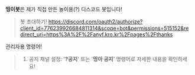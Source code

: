**띵이봇**은 제가 직접 만든 놀이용(?) 디스코드 봇입니다!

> 봇 초대하기! https://discord.com/oauth2/authorize?client_id=776239926684811314&scope=bot&permissions=515152&redirect_uri=https%3A%2F%2Fanyf.kro.kr%2Fpages%2Fthanks

관리자용 명령어!
> 1. 공지 채널 설정: '**?공지**' 또는 '**띵아 공지**' 명령어로 자세한 내용을 확인하세요!
